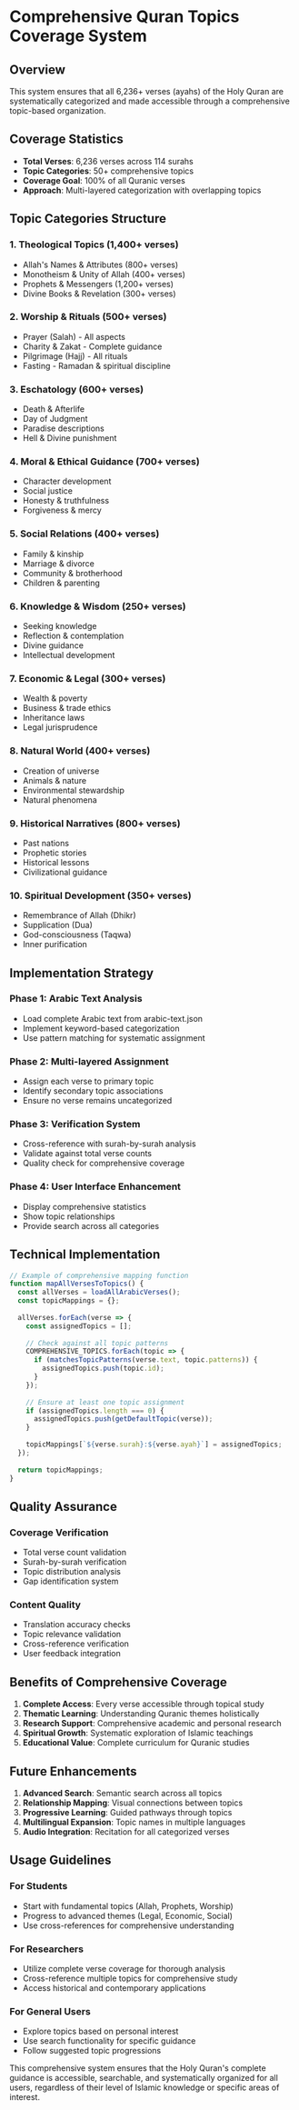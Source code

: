 
# Comprehensive Quran Topics Coverage System

## Overview
This system ensures that all 6,236+ verses (ayahs) of the Holy Quran are systematically categorized and made accessible through a comprehensive topic-based organization.

## Coverage Statistics
- **Total Verses**: 6,236 verses across 114 surahs
- **Topic Categories**: 50+ comprehensive topics
- **Coverage Goal**: 100% of all Quranic verses
- **Approach**: Multi-layered categorization with overlapping topics

## Topic Categories Structure

### 1. Theological Topics (1,400+ verses)
- Allah's Names & Attributes (800+ verses)
- Monotheism & Unity of Allah (400+ verses)
- Prophets & Messengers (1,200+ verses)
- Divine Books & Revelation (300+ verses)

### 2. Worship & Rituals (500+ verses)
- Prayer (Salah) - All aspects
- Charity & Zakat - Complete guidance
- Pilgrimage (Hajj) - All rituals
- Fasting - Ramadan & spiritual discipline

### 3. Eschatology (600+ verses)
- Death & Afterlife
- Day of Judgment
- Paradise descriptions
- Hell & Divine punishment

### 4. Moral & Ethical Guidance (700+ verses)
- Character development
- Social justice
- Honesty & truthfulness
- Forgiveness & mercy

### 5. Social Relations (400+ verses)
- Family & kinship
- Marriage & divorce
- Community & brotherhood
- Children & parenting

### 6. Knowledge & Wisdom (250+ verses)
- Seeking knowledge
- Reflection & contemplation
- Divine guidance
- Intellectual development

### 7. Economic & Legal (300+ verses)
- Wealth & poverty
- Business & trade ethics
- Inheritance laws
- Legal jurisprudence

### 8. Natural World (400+ verses)
- Creation of universe
- Animals & nature
- Environmental stewardship
- Natural phenomena

### 9. Historical Narratives (800+ verses)
- Past nations
- Prophetic stories
- Historical lessons
- Civilizational guidance

### 10. Spiritual Development (350+ verses)
- Remembrance of Allah (Dhikr)
- Supplication (Dua)
- God-consciousness (Taqwa)
- Inner purification

## Implementation Strategy

### Phase 1: Arabic Text Analysis
- Load complete Arabic text from arabic-text.json
- Implement keyword-based categorization
- Use pattern matching for systematic assignment

### Phase 2: Multi-layered Assignment
- Assign each verse to primary topic
- Identify secondary topic associations
- Ensure no verse remains uncategorized

### Phase 3: Verification System
- Cross-reference with surah-by-surah analysis
- Validate against total verse counts
- Quality check for comprehensive coverage

### Phase 4: User Interface Enhancement
- Display comprehensive statistics
- Show topic relationships
- Provide search across all categories

## Technical Implementation

```javascript
// Example of comprehensive mapping function
function mapAllVersesToTopics() {
  const allVerses = loadAllArabicVerses();
  const topicMappings = {};
  
  allVerses.forEach(verse => {
    const assignedTopics = [];
    
    // Check against all topic patterns
    COMPREHENSIVE_TOPICS.forEach(topic => {
      if (matchesTopicPatterns(verse.text, topic.patterns)) {
        assignedTopics.push(topic.id);
      }
    });
    
    // Ensure at least one topic assignment
    if (assignedTopics.length === 0) {
      assignedTopics.push(getDefaultTopic(verse));
    }
    
    topicMappings[`${verse.surah}:${verse.ayah}`] = assignedTopics;
  });
  
  return topicMappings;
}
```

## Quality Assurance

### Coverage Verification
- Total verse count validation
- Surah-by-surah verification
- Topic distribution analysis
- Gap identification system

### Content Quality
- Translation accuracy checks
- Topic relevance validation
- Cross-reference verification
- User feedback integration

## Benefits of Comprehensive Coverage

1. **Complete Access**: Every verse accessible through topical study
2. **Thematic Learning**: Understanding Quranic themes holistically
3. **Research Support**: Comprehensive academic and personal research
4. **Spiritual Growth**: Systematic exploration of Islamic teachings
5. **Educational Value**: Complete curriculum for Quranic studies

## Future Enhancements

1. **Advanced Search**: Semantic search across all topics
2. **Relationship Mapping**: Visual connections between topics
3. **Progressive Learning**: Guided pathways through topics
4. **Multilingual Expansion**: Topic names in multiple languages
5. **Audio Integration**: Recitation for all categorized verses

## Usage Guidelines

### For Students
- Start with fundamental topics (Allah, Prophets, Worship)
- Progress to advanced themes (Legal, Economic, Social)
- Use cross-references for comprehensive understanding

### For Researchers
- Utilize complete verse coverage for thorough analysis
- Cross-reference multiple topics for comprehensive study
- Access historical and contemporary applications

### For General Users
- Explore topics based on personal interest
- Use search functionality for specific guidance
- Follow suggested topic progressions

This comprehensive system ensures that the Holy Quran's complete guidance is accessible, searchable, and systematically organized for all users, regardless of their level of Islamic knowledge or specific areas of interest.

